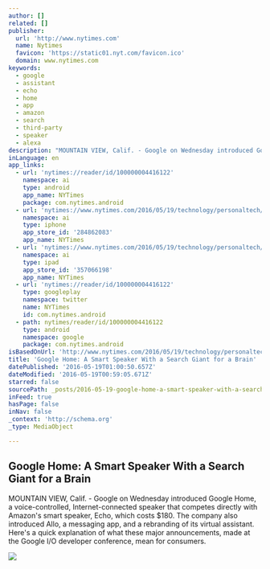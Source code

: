 ```yaml
---
author: []
related: []
publisher:
  url: 'http://www.nytimes.com'
  name: Nytimes
  favicon: 'https://static01.nyt.com/favicon.ico'
  domain: www.nytimes.com
keywords:
  - google
  - assistant
  - echo
  - home
  - app
  - amazon
  - search
  - third-party
  - speaker
  - alexa
description: "MOUNTAIN VIEW, Calif. - Google on Wednesday introduced Google Home, a voice-controlled, Internet-connected speaker that competes directly with Amazon's smart speaker, Echo, which costs $180. The company also introduced Allo, a messaging app, and a rebranding of its virtual assistant. Here's a quick explanation of what these major announcements, made at the Google I/O developer conference, mean for consumers."
inLanguage: en
app_links:
  - url: 'nytimes://reader/id/100000004416122'
    namespace: ai
    type: android
    app_name: NYTimes
    package: com.nytimes.android
  - url: 'nytimes://www.nytimes.com/2016/05/19/technology/personaltech/google-home-a-smart-speaker-with-a-search-giant-for-a-brain.html'
    namespace: ai
    type: iphone
    app_store_id: '284862083'
    app_name: NYTimes
  - url: 'nytimes://www.nytimes.com/2016/05/19/technology/personaltech/google-home-a-smart-speaker-with-a-search-giant-for-a-brain.html'
    namespace: ai
    type: ipad
    app_store_id: '357066198'
    app_name: NYTimes
  - url: 'nytimes://reader/id/100000004416122'
    type: googleplay
    namespace: twitter
    name: NYTimes
    id: com.nytimes.android
  - path: nytimes/reader/id/100000004416122
    type: android
    namespace: google
    package: com.nytimes.android
isBasedOnUrl: 'http://www.nytimes.com/2016/05/19/technology/personaltech/google-home-a-smart-speaker-with-a-search-giant-for-a-brain.html?_r=0'
title: 'Google Home: A Smart Speaker With a Search Giant for a Brain'
datePublished: '2016-05-19T01:00:50.657Z'
dateModified: '2016-05-19T00:59:05.671Z'
starred: false
sourcePath: _posts/2016-05-19-google-home-a-smart-speaker-with-a-search-giant-for-a-brain.md
inFeed: true
hasPage: false
inNav: false
_context: 'http://schema.org'
_type: MediaObject

---
```

<article style=""><h1>Google Home: A Smart Speaker With a Search Giant for a Brain</h1><p>MOUNTAIN VIEW, Calif. - Google on Wednesday introduced Google Home, a voice-controlled, Internet-connected speaker that competes directly with Amazon's smart speaker, Echo, which costs $180. The company also introduced Allo, a messaging app, and a rebranding of its virtual assistant. Here's a quick explanation of what these major announcements, made at the Google I/O developer conference, mean for consumers.</p><img src="https://static01.nyt.com/images/2016/05/19/business/19GOOGLETOOLS1/19GOOGLETOOLS1-facebookJumbo.jpg" /></article>